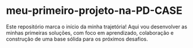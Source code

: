# meu-primeiro-projeto-na-PD-CASE
Este repositório marca o início da minha trajetória! Aqui vou desenvolver as minhas primeiras soluções, com foco em aprendizado, colaboração e construção de uma base sólida para os próximos desafios.

